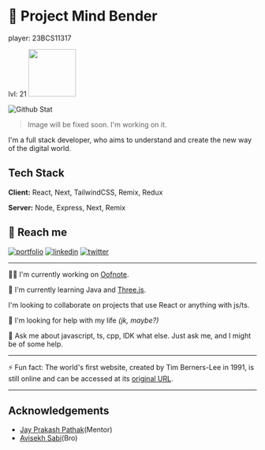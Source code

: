 # 🚀 Project Mind Bender

player: 23BCS11317

lvl: 21
<img width="96" src="https://avatars.githubusercontent.com/u/87781848?v=4" />

![Github Stat](https://devchip.vercel.app/test.svg)
> Image will be fixed soon. I'm working on it.

I'm a full stack developer, who aims to understand and create the new way of the digital world.

## Tech Stack

**Client:** React, Next, TailwindCSS, Remix, Redux

**Server:** Node, Express, Next, Remix

## 🔗 Reach me

[![portfolio](https://img.shields.io/badge/my_portfolio-000?style=for-the-badge&logo=ko-fi&logoColor=white)](https://mind0bender.vercel.app/)
[![linkedin](https://img.shields.io/badge/linkedin-0A66C2?style=for-the-badge&logo=linkedin&logoColor=white)](https://www.linkedin.com/in/mind0bender/)
[![twitter](https://img.shields.io/badge/twitter-1DA1F2?style=for-the-badge&logo=twitter&logoColor=white)](https://twitter.com/mind0bender/)

---

👩‍💻 I'm currently working on [Oofnote](https://oofnote.vercel.app/).

🧠 I'm currently learning Java and [Three.js](https://threejs.org/).

I'm looking to collaborate on projects that use React or anything with js/ts.

🤔 I'm looking for help with my life _(jk, maybe?)_

💬 Ask me about javascript, ts, cpp, IDK what else. Just ask me, and I might be of some help.

---

⚡️ Fun fact: The world's first website, created by Tim Berners-Lee in 1991, is still online and can be accessed at its [original URL](http://info.cern.ch/hypertext/WWW/TheProject.html).

---

## Acknowledgements

- [Jay Prakash Pathak](https://github.com/devjayprakash)(Mentor)
- [Avisekh Sabi](https://github.com/avisekh3110)(Bro)
